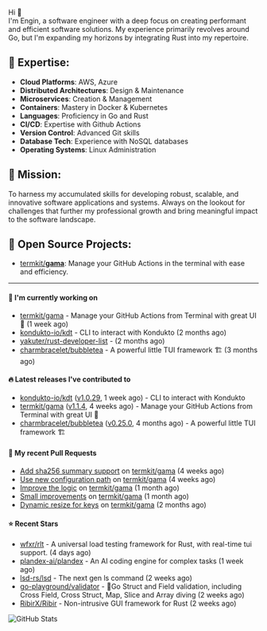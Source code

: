 Hi 👋\
I'm Engin, a software engineer with a deep focus on creating performant and efficient software solutions. My experience primarily revolves around Go, but I'm expanding my horizons by integrating Rust into my repertoire.

## 📌 Expertise:

- **Cloud Platforms**: AWS, Azure
- **Distributed Architectures**: Design & Maintenance
- **Microservices**: Creation & Management
- **Containers**: Mastery in Docker & Kubernetes
- **Languages**: Proficiency in Go and Rust
- **CI/CD**: Expertise with Github Actions
- **Version Control**: Advanced Git skills
- **Database Tech**: Experience with NoSQL databases
- **Operating Systems**: Linux Administration

## 🎯 Mission:

To harness my accumulated skills for developing robust, scalable, and innovative software applications and systems. Always on the lookout for challenges that further my professional growth and bring meaningful impact to the software landscape.

## 🧪 Open Source Projects:

- [termkit/**gama**](https://github.com/termkit/gama): Manage your GitHub Actions in the terminal with ease and efficiency.

---

#### 🚧 I'm currently working on

- [termkit/gama](https://github.com/termkit/gama) - Manage your GitHub Actions from Terminal with great UI 🧪 (1 week ago)
- [kondukto-io/kdt](https://github.com/kondukto-io/kdt) - CLI to interact with Kondukto (2 months ago)
- [yakuter/rust-developer-list](https://github.com/yakuter/rust-developer-list) -  (2 months ago)
- [charmbracelet/bubbletea](https://github.com/charmbracelet/bubbletea) - A powerful little TUI framework 🏗 (3 months ago)

#### 🔥 Latest releases I've contributed to

- [kondukto-io/kdt](https://github.com/kondukto-io/kdt) ([v1.0.29](https://github.com/kondukto-io/kdt/releases/tag/v1.0.29), 1 week ago) - CLI to interact with Kondukto
- [termkit/gama](https://github.com/termkit/gama) ([v1.1.4](https://github.com/termkit/gama/releases/tag/v1.1.4), 4 weeks ago) - Manage your GitHub Actions from Terminal with great UI 🧪
- [charmbracelet/bubbletea](https://github.com/charmbracelet/bubbletea) ([v0.25.0](https://github.com/charmbracelet/bubbletea/releases/tag/v0.25.0), 4 months ago) - A powerful little TUI framework 🏗

#### 🔀 My recent Pull Requests

- [Add sha256 summary support](https://github.com/termkit/gama/pull/53) on [termkit/gama](https://github.com/termkit/gama) (4 weeks ago)
- [Use new configuration path](https://github.com/termkit/gama/pull/52) on [termkit/gama](https://github.com/termkit/gama) (4 weeks ago)
- [Improve the logic](https://github.com/termkit/gama/pull/48) on [termkit/gama](https://github.com/termkit/gama) (1 month ago)
- [Small improvements](https://github.com/termkit/gama/pull/43) on [termkit/gama](https://github.com/termkit/gama) (1 month ago)
- [Dynamic resize for keys](https://github.com/termkit/gama/pull/37) on [termkit/gama](https://github.com/termkit/gama) (2 months ago)

#### ⭐ Recent Stars

- [wfxr/rlt](https://github.com/wfxr/rlt) - A universal load testing framework for Rust, with real-time tui support. (4 days ago)
- [plandex-ai/plandex](https://github.com/plandex-ai/plandex) - An AI coding engine for complex tasks (1 week ago)
- [lsd-rs/lsd](https://github.com/lsd-rs/lsd) - The next gen ls command (2 weeks ago)
- [go-playground/validator](https://github.com/go-playground/validator) - :100:Go Struct and Field validation, including Cross Field, Cross Struct, Map, Slice and Array diving (2 weeks ago)
- [RibirX/Ribir](https://github.com/RibirX/Ribir) - Non-intrusive GUI framework for Rust (2 weeks ago)

![GitHub Stats](http://github-profile-summary-cards.vercel.app/api/cards/profile-details?username=canack&theme=gotham)
